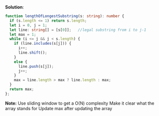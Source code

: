 **Solution**:
```typescript
function lengthOfLongestSubstring(s: string): number {
  if (s.length <= 1) return s.length;
  let i = 0, j = 1;
  let line: string[] = [s[0]];   //legal substring from i to j-1
  let max = 1;
  while (i <= j && j < s.length) {
    if (line.includes(s[j])) {
      i++;
      line.shift();
    }
    else {
      line.push(s[j]);
      j++;
    }
    max = line.length > max ? line.length : max;
  }
  return max;
};
```
**Note:**
Use sliding window to get a O(N) complexity
Make it clear what the array stands for
Update max after updating the array